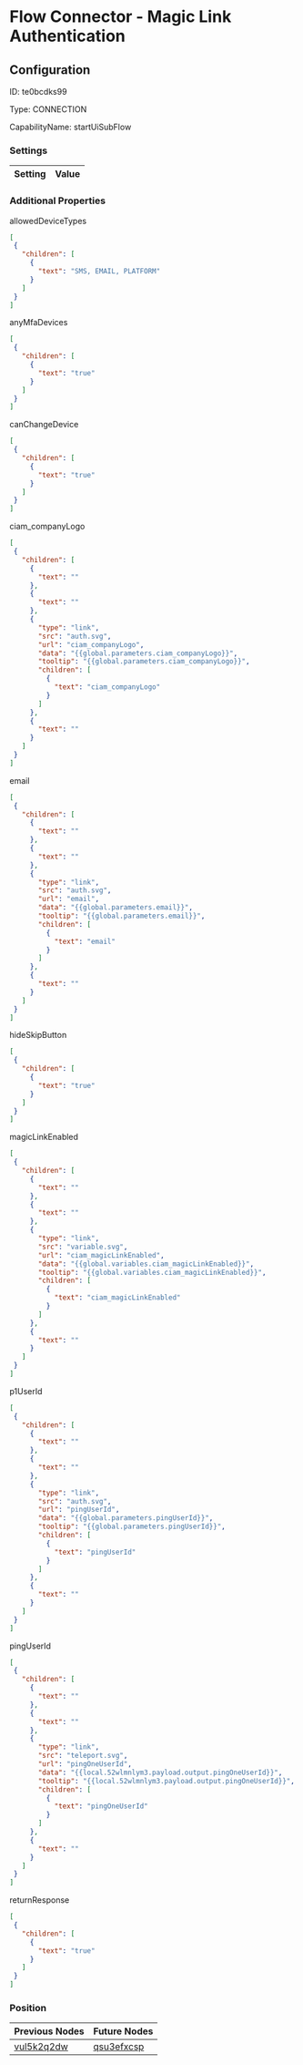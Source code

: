 # Flow Connector - Magic Link Authentication
## Configuration
ID:  te0bcdks99

Type: CONNECTION 

CapabilityName: startUiSubFlow

### Settings
| Setting | Value  |
| :------------------------ | ---------------------------------------- |
 




### Additional Properties
allowedDeviceTypes
 ```json 
[
  {
    "children": [
      {
        "text": "SMS, EMAIL, PLATFORM"
      }
    ]
  }
]
```


anyMfaDevices
 ```json 
[
  {
    "children": [
      {
        "text": "true"
      }
    ]
  }
]
```


canChangeDevice
 ```json 
[
  {
    "children": [
      {
        "text": "true"
      }
    ]
  }
]
```


ciam_companyLogo
 ```json 
[
  {
    "children": [
      {
        "text": ""
      },
      {
        "text": ""
      },
      {
        "type": "link",
        "src": "auth.svg",
        "url": "ciam_companyLogo",
        "data": "{{global.parameters.ciam_companyLogo}}",
        "tooltip": "{{global.parameters.ciam_companyLogo}}",
        "children": [
          {
            "text": "ciam_companyLogo"
          }
        ]
      },
      {
        "text": ""
      }
    ]
  }
]
```


email
 ```json 
[
  {
    "children": [
      {
        "text": ""
      },
      {
        "text": ""
      },
      {
        "type": "link",
        "src": "auth.svg",
        "url": "email",
        "data": "{{global.parameters.email}}",
        "tooltip": "{{global.parameters.email}}",
        "children": [
          {
            "text": "email"
          }
        ]
      },
      {
        "text": ""
      }
    ]
  }
]
```


hideSkipButton
 ```json 
[
  {
    "children": [
      {
        "text": "true"
      }
    ]
  }
]
```


magicLinkEnabled
 ```json 
[
  {
    "children": [
      {
        "text": ""
      },
      {
        "text": ""
      },
      {
        "type": "link",
        "src": "variable.svg",
        "url": "ciam_magicLinkEnabled",
        "data": "{{global.variables.ciam_magicLinkEnabled}}",
        "tooltip": "{{global.variables.ciam_magicLinkEnabled}}",
        "children": [
          {
            "text": "ciam_magicLinkEnabled"
          }
        ]
      },
      {
        "text": ""
      }
    ]
  }
]
```


p1UserId
 ```json 
[
  {
    "children": [
      {
        "text": ""
      },
      {
        "text": ""
      },
      {
        "type": "link",
        "src": "auth.svg",
        "url": "pingUserId",
        "data": "{{global.parameters.pingUserId}}",
        "tooltip": "{{global.parameters.pingUserId}}",
        "children": [
          {
            "text": "pingUserId"
          }
        ]
      },
      {
        "text": ""
      }
    ]
  }
]
```


pingUserId
 ```json 
[
  {
    "children": [
      {
        "text": ""
      },
      {
        "text": ""
      },
      {
        "type": "link",
        "src": "teleport.svg",
        "url": "pingOneUserId",
        "data": "{{local.52wlmnlym3.payload.output.pingOneUserId}}",
        "tooltip": "{{local.52wlmnlym3.payload.output.pingOneUserId}}",
        "children": [
          {
            "text": "pingOneUserId"
          }
        ]
      },
      {
        "text": ""
      }
    ]
  }
]
```


returnResponse
 ```json 
[
  {
    "children": [
      {
        "text": "true"
      }
    ]
  }
]
```




### Position
| Previous Nodes | Future Nodes |
| :------------- | ------------ |
| [vul5k2q2dw](./vul5k2q2dw.md) | [qsu3efxcsp](./qsu3efxcsp.md) |
